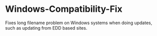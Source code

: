 # Windows-Compatibility-Fix
Fixes long filename problem on Windows systems when doing updates, such as updating from EDD based sites.
